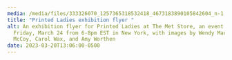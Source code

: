 ```yaml
---
media: /media/files/333326070_1257365318532418_4673183890105842604_n-1.jpg
title: "Printed Ladies exhibition flyer "
alt: An exhibition flyer for Printed Ladies at The Met Store, an event on
  Friday, March 24 from 6-8pm EST in New York, with images by Wendy Mark, Ann
  McCoy, Carol Wax, and Amy Worthen
date: 2023-03-20T13:06:00-0500
---
```

